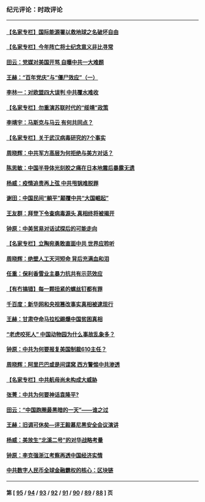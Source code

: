 ### 纪元评论：时政评论
---
#### [【名家专栏】国际能源署以救地球之名破坏自由](../../pages/nsc1025/n12983977.md) 
#### [【名家专栏】今年阵亡将士纪念意义非比寻常](../../pages/nsc1025/n12983996.md) 
#### [田云：党媒对美国开骂 自曝中共一大难题](../../pages/nsc1025/n12984184.md) 
#### [王赫：“百年党庆”与“僵尸效应”（一）](../../pages/nsc1025/n12983119.md) 
#### [李林一：对欧盟四大误判 中共覆水难收](../../pages/nsc1025/n12983477.md) 
#### [【名家专栏】勿重演苏联时代的“绥靖”政策](../../pages/nsc1025/n12982404.md) 
#### [李靖宇：马斯克与马云 有何共同点？](../../pages/nsc1025/n12983064.md) 
#### [【名家专栏】关于武汉病毒研究的7个事实](../../pages/nsc1025/n12982477.md) 
#### [周晓辉：中共军方高层为何拒绝与美方对话？](../../pages/nsc1025/n12982964.md) 
#### [陈思敏：中国半导体光刻胶之痛在日本地震后暴露无遗](../../pages/nsc1025/n12981973.md) 
#### [杨威：疫情追责再上弦 中共甩锅难脱罪](../../pages/nsc1025/n12980940.md) 
#### [谢田：中国民间“躺平”颠覆中共“大国崛起”](../../pages/nsc1025/n12981503.md) 
#### [王友群：拜登下令查病毒源头 真相终将被揭开](../../pages/nsc1025/n12980495.md) 
#### [钟原：中美贸易对话试探后的可能走向](../../pages/nsc1025/n12980503.md) 
#### [【名家专栏】立陶宛勇敢直面中共 世界应聆听](../../pages/nsc1025/n12979801.md) 
#### [周晓辉：绝壁人工天河短命 背后充满血和泪](../../pages/nsc1025/n12980290.md) 
#### [任重：保利香雪业主暴力抗共有示范效应](../../pages/nsc1025/n12979962.md) 
#### [【有冇搞错】每一颗扭紧的螺丝钉都有罪](../../pages/nsc1025/n12977983.md) 
#### [千百度：新华网和央视篡改事实真相被逮现行](../../pages/nsc1025/n12979046.md) 
#### [王赫：甘肃夺命马拉松踢爆中国贫困真相](../../pages/nsc1025/n12978416.md) 
#### [“老虎咬死人” 中国动物园为什么事故乱象多？](../../pages/nsc1025/n12978373.md) 
#### [钟原：中共为何要报复美国制裁610主任？](../../pages/nsc1025/n12977613.md) 
#### [周晓辉：阿里巴巴或是间谍窝 西方警惕中共渗透](../../pages/nsc1025/n12977781.md) 
#### [【名家专栏】中共航母尚未构成大威胁](../../pages/nsc1025/n12977328.md) 
#### [张菁：中共为何要神话袁隆平?](../../pages/nsc1025/n12977699.md) 
#### [田云：“中国跑圈最黑暗的一天”——谁之过](../../pages/nsc1025/n12975723.md) 
#### [王赫：旧调可休矣—评王毅慕尼黑安全会议演讲](../../pages/nsc1025/n12975320.md) 
#### [杨威：美放生“北溪二号”的对华战略考量](../../pages/nsc1025/n12968588.md) 
#### [钟原：李克强浙江考察再透中国经济实情](../../pages/nsc1025/n12975789.md) 
#### [中共数字人民币全球金融霸权的核心：区块链](../../pages/nsc1025/n12974568.md) 

---
#### 第 [ [95](./95.md) / [94](./94.md) / [93](./93.md) / [92](./92.md) / [91](./91.md) / [90](./90.md) / [89](./89.md) / [88](./88.md) ] 页
